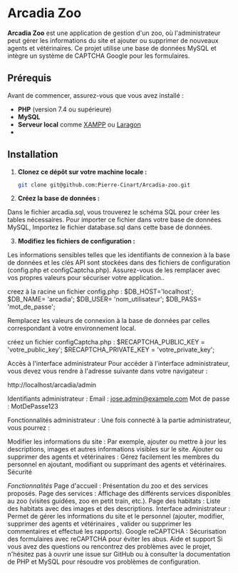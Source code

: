 # Arcadia Zoo

**Arcadia Zoo** est une application de gestion d'un zoo, où l'administrateur peut gérer les informations du site et ajouter ou supprimer de nouveaux agents et vétérinaires. Ce projet utilise une base de données MySQL et intègre un système de CAPTCHA Google pour les formulaires.

## Prérequis

Avant de commencer, assurez-vous que vous avez installé :

- **PHP** (version 7.4 ou supérieure)
- **MySQL**
- **Serveur local** comme [XAMPP](https://www.apachefriends.org/index.html) ou [Laragon](https://laragon.org/)
- 
## Installation

1. **Clonez ce dépôt sur votre machine locale :**

   ```bash
   git clone git@github.com:Pierre-Cinart/Arcadia-zoo.git
2. **Créez la base de données :**

Dans le fichier arcadia.sql, vous trouverez le schéma SQL pour créer les tables nécessaires. Pour importer ce fichier dans votre base de données MySQL, Importez le fichier database.sql dans cette base de données.


3. **Modifiez les fichiers de configuration :**

Les informations sensibles telles que les identifiants de connexion à la base de données et les clés API sont stockées dans des fichiers de configuration (config.php et configCaptcha.php). Assurez-vous de les remplacer avec vos propres valeurs pour sécuriser votre application..

creez à la racine un fichier config.php : 
$DB_HOST='localhost';
$DB_NAME= 'arcadia';
$DB_USER= 'nom_utilisateur';
$DB_PASS= 'mot_de_passe';

Remplacez les valeurs de connexion à la base de données par celles correspondant à votre environnement local.

créez un fichier configCaptcha.php :
$RECAPTCHA_PUBLIC_KEY = 'votre_public_key';
$RECAPTCHA_PRIVATE_KEY = 'votre_private_key';

Accès à l'interface administrateur
Pour accéder à l'interface administrateur, vous devez vous rendre à l'adresse suivante dans votre navigateur :


http://localhost/arcadia/admin

Identifiants administrateur :
Email : jose.admin@example.com
Mot de passe : MotDePasse123

Fonctionnalités administrateur :
Une fois connecté à la partie administrateur, vous pourrez :

Modifier les informations du site : Par exemple, ajouter ou mettre à jour les descriptions, images et autres informations visibles sur le site.
Ajouter ou supprimer des agents et vétérinaires : Gérez facilement les membres du personnel en ajoutant, modifiant ou supprimant des agents et vétérinaires.
Sécurité

*Fonctionnalités*
Page d'accueil : Présentation du zoo et des services proposés.
Page des services : Affichage des différents services disponibles au zoo (visites guidées, zoo en petit train, etc.).
Page des habitats : Liste des habitats avec des images et des descriptions.
Interface administrateur : Permet de gérer les informations du site et le personnel (ajouter, modifier, supprimer des agents et vétérinaires , valider ou supprimer les commentaires et effectué les rapports).
Google reCAPTCHA : Sécurisation des formulaires avec reCAPTCHA pour éviter les abus.
Aide et support
Si vous avez des questions ou rencontrez des problèmes avec le projet, n'hésitez pas à ouvrir une issue sur GitHub ou à consulter la documentation de PHP et MySQL pour résoudre vos problèmes de configuration.
